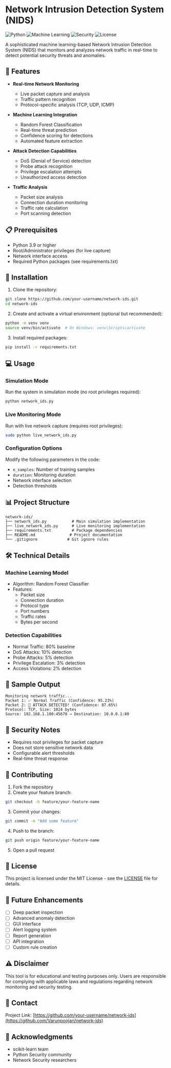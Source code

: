 # Network Intrusion Detection System (NIDS)

![Python](https://img.shields.io/badge/python-3.9+-blue.svg)
![Machine Learning](https://img.shields.io/badge/Machine-Learning-brightgreen.svg)
![Security](https://img.shields.io/badge/Security-Tools-red.svg)
![License](https://img.shields.io/badge/license-MIT-blue.svg)

A sophisticated machine learning-based Network Intrusion Detection System (NIDS) that monitors and analyzes network traffic in real-time to detect potential security threats and anomalies.

## 🚀 Features

- **Real-time Network Monitoring**
  - Live packet capture and analysis
  - Traffic pattern recognition
  - Protocol-specific analysis (TCP, UDP, ICMP)

- **Machine Learning Integration**
  - Random Forest Classification
  - Real-time threat prediction
  - Confidence scoring for detections
  - Automated feature extraction

- **Attack Detection Capabilities**
  - DoS (Denial of Service) detection
  - Probe attack recognition
  - Privilege escalation attempts
  - Unauthorized access detection

- **Traffic Analysis**
  - Packet size analysis
  - Connection duration monitoring
  - Traffic rate calculation
  - Port scanning detection

## 📋 Prerequisites

- Python 3.9 or higher
- Root/Administrator privileges (for live capture)
- Network interface access
- Required Python packages (see requirements.txt)

## 🔧 Installation

1. Clone the repository:
```bash
git clone https://github.com/your-username/network-ids.git
cd network-ids
```

2. Create and activate a virtual environment (optional but recommended):
```bash
python -m venv venv
source venv/bin/activate  # On Windows: venv\Scripts\activate
```

3. Install required packages:
```bash
pip install -r requirements.txt
```

## 💻 Usage

### Simulation Mode
Run the system in simulation mode (no root privileges required):
```bash
python network_ids.py
```

### Live Monitoring Mode
Run with live network capture (requires root privileges):
```bash
sudo python live_network_ids.py
```

### Configuration Options
Modify the following parameters in the code:
- `n_samples`: Number of training samples
- `duration`: Monitoring duration
- Network interface selection
- Detection thresholds

## 📊 Project Structure

```
network-ids/
├── network_ids.py           # Main simulation implementation
├── live_network_ids.py      # Live monitoring implementation
├── requirements.txt         # Package dependencies
├── README.md               # Project documentation
└── .gitignore             # Git ignore rules
```

## 🛠️ Technical Details

### Machine Learning Model
- Algorithm: Random Forest Classifier
- Features:
  - Packet size
  - Connection duration
  - Protocol type
  - Port numbers
  - Traffic rates
  - Bytes per second

### Detection Capabilities
- Normal Traffic: 80% baseline
- DoS Attacks: 10% detection
- Probe Attacks: 5% detection
- Privilege Escalation: 3% detection
- Access Violations: 2% detection

## 📝 Sample Output

```
Monitoring network traffic...
Packet 1: ✅ Normal Traffic (Confidence: 95.23%)
Packet 2: 🚨 ATTACK DETECTED! (Confidence: 87.65%)
Protocol: TCP, Size: 1024 bytes
Source: 192.168.1.100:45678 → Destination: 10.0.0.1:80
```

## 🔐 Security Notes

- Requires root privileges for packet capture
- Does not store sensitive network data
- Configurable alert thresholds
- Real-time threat response

## 🤝 Contributing

1. Fork the repository
2. Create your feature branch:
```bash
git checkout -b feature/your-feature-name
```
3. Commit your changes:
```bash
git commit -m "Add some feature"
```
4. Push to the branch:
```bash
git push origin feature/your-feature-name
```
5. Open a pull request

## 📜 License

This project is licensed under the MIT License - see the [LICENSE](LICENSE) file for details.

## 🎯 Future Enhancements

- [ ] Deep packet inspection
- [ ] Advanced anomaly detection
- [ ] GUI interface
- [ ] Alert logging system
- [ ] Report generation
- [ ] API integration
- [ ] Custom rule creation

## ⚠️ Disclaimer

This tool is for educational and testing purposes only. Users are responsible for complying with applicable laws and regulations regarding network monitoring and security testing.

## 📧 Contact



Project Link: [https://github.com/your-username/network-ids](https://github.com/Varunpoojari/network-ids)

## 🙏 Acknowledgments

- scikit-learn team
- Python Security community
- Network Security researchers
